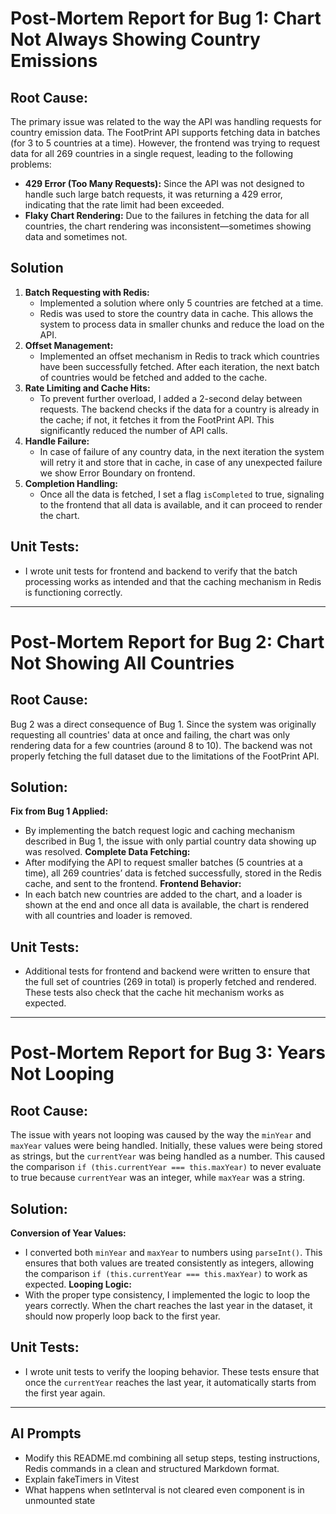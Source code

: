 # Post-Mortem Report for Bug 1: Chart Not Always Showing Country Emissions

## Root Cause:
The primary issue was related to the way the API was handling requests for country emission data. The FootPrint API supports fetching data in batches (for 3 to 5 countries at a time). However, the frontend was trying to request data for all 269 countries in a single request, leading to the following problems:
- **429 Error (Too Many Requests):** Since the API was not designed to handle such large batch requests, it was returning a 429 error, indicating that the rate limit had been exceeded.
- **Flaky Chart Rendering:** Due to the failures in fetching the data for all countries, the chart rendering was inconsistent—sometimes showing data and sometimes not.

## Solution
1. **Batch Requesting with Redis:** 
   - Implemented a solution where only 5 countries are fetched at a time.
   - Redis was used to store the country data in cache. This allows the system to process data in smaller chunks and reduce the load on the API.
2. **Offset Management:** 
   - Implemented an offset mechanism in Redis to track which countries have been successfully fetched. After each iteration, the next batch of countries would be fetched and added to the cache.
3. **Rate Limiting and Cache Hits:**
   - To prevent further overload, I added a 2-second delay between requests. The backend checks if the data for a country is already in the cache; if not, it fetches it from the FootPrint API. This significantly reduced the number of API calls.
4. **Handle Failure:**
   - In case of failure of any country data, in the next iteration the system will retry it and store that in cache, in case of any unexpected failure we show Error Boundary on frontend.
5. **Completion Handling:** 
   - Once all the data is fetched, I set a flag `isCompleted` to true, signaling to the frontend that all data is available, and it can proceed to render the chart.

## Unit Tests:
- I wrote unit tests for frontend and backend to verify that the batch processing works as intended and that the caching mechanism in Redis is functioning correctly.
---

# Post-Mortem Report for Bug 2: Chart Not Showing All Countries

## Root Cause:
Bug 2 was a direct consequence of Bug 1. Since the system was originally requesting all countries' data at once and failing, the chart was only rendering data for a few countries (around 8 to 10). The backend was not properly fetching the full dataset due to the limitations of the FootPrint API.

## Solution:
**Fix from Bug 1 Applied:** 
- By implementing the batch request logic and caching mechanism described in Bug 1, the issue with only partial country data showing up was resolved.
**Complete Data Fetching:** 
- After modifying the API to request smaller batches (5 countries at a time), all 269 countries’ data is fetched successfully, stored in the Redis cache, and sent to the frontend.
**Frontend Behavior:** 
- In each batch new countries are added to the chart, and a loader is shown at the end and once all data is available, the chart is rendered with all countries and loader is removed.

## Unit Tests:
- Additional tests for frontend and backend were written to ensure that the full set of countries (269 in total) is properly fetched and rendered. These tests also check that the cache hit mechanism works as expected.
---

# Post-Mortem Report for Bug 3: Years Not Looping

## Root Cause:
The issue with years not looping was caused by the way the `minYear` and `maxYear` values were being handled. Initially, these values were being stored as strings, but the `currentYear` was being handled as a number. This caused the comparison `if (this.currentYear === this.maxYear)` to never evaluate to true because `currentYear` was an integer, while `maxYear` was a string.

## Solution:
**Conversion of Year Values:** 
   - I converted both `minYear` and `maxYear` to numbers using `parseInt()`. This ensures that both values are treated consistently as integers, allowing the comparison `if (this.currentYear === this.maxYear)` to work as expected.
**Looping Logic:** 
   - With the proper type consistency, I implemented the logic to loop the years correctly. When the chart reaches the last year in the dataset, it should now properly loop back to the first year.

## Unit Tests:
- I wrote unit tests to verify the looping behavior. These tests ensure that once the `currentYear` reaches the last year, it automatically starts from the first year again.
---

## AI Prompts 
- Modify this README.md combining all setup steps, testing instructions, Redis commands in a clean and structured Markdown format.
- Explain fakeTimers in Vitest
- What happens when setInterval is not cleared even component is in unmounted state
